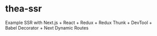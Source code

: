 # thea-ssr
Example SSR with Next.js + React + Redux + Redux Thunk + DevTool + Babel Decorator + Next Dynamic Routes
